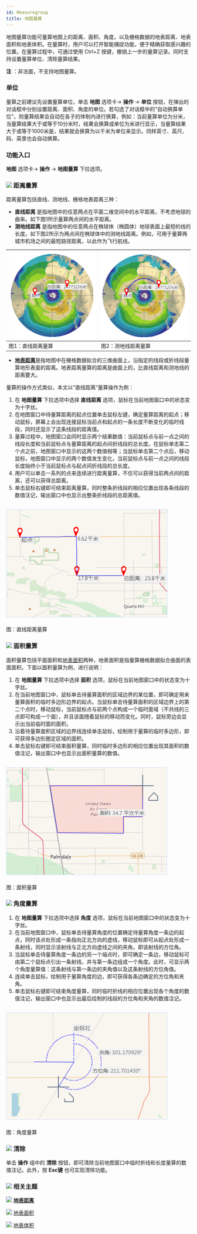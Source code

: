 ```yaml
---
id: Measuregroup
title: 地图量算
---
```

地图量算功能可量算地图上的距离、面积、角度，以及栅格数据的地表距离、地表面积和地表体积。在量算时，用户可以打开智能捕捉功能，便于精确获取感兴趣的位置。在量算过程中，可通过使用
Ctrl+Z 按键，撤销上一步的量算记录。同时支持设置量算单位、清除量算结果。

**注** ：非法面，不支持地图量算。

### 单位

量算之前建议先设置量算单位，单击 **地图** 选项卡-> **操作** -> **单位**
按钮，在弹出的对话框中分别设置距离、面积、角度的单位。若勾选了对话框中的“自动换算单位”，则量算结果会自动在各子的体制内进行换算，例如：当前量算单位为分米，当量算结果大于或等于10分米时，结果会换算成单位为米进行显示，当量算结果大于或等于1000米是，结果就会换算为以千米为单位来显示。同样英寸、英尺、码、英里也会自动换算。

### 功能入口

**地图** 选项卡-> **操作** -> **地图量算** 下拉选项。

### ![](../../img/read.gif) 距离量算

距离量算包括直线、测地线、栅格地表距离三种：

* **直线距离** 是指地图中的任意两点在平面二维空间中的水平距离，不考虑地球的曲率。如下图1所示量算两点间的水平距离。
* **测地线距离** 是指地图中的任意两点在椭球体（椭圆体）地球表面上最短的线的长度。如下图2所示为两点间在椭球体中的测地线距离。例如，可用于量算两城市机场之间的最短路径距离，以此作为飞行航线。  

![](img/DistanceMeasureCompare1.png) | ![](img/DistanceMeasureCompare2.png)  
---|---  
图1：直线距离量算 | 图2：测地线距离量算  
* [**地表距离**](../../Analyst/Raster/SurfaceAnalyst/SurfaceDistance.html)是指地图中在栅格数据拟合的三维曲面上，沿指定的线段或折线段量算地形表面的距离。地表距离量算的距离是曲面上的，比直线距离和测地线的距离要大。

量算的操作方式类似，本文以“直线距离”量算操作为例：

1. 在 **地图量算** 下拉选项中选择 **直线距离** 选项，鼠标在当前地图窗口中的状态变为十字丝。
2. 在地图窗口中待量算距离的起点位置单击鼠标左键，确定量算距离的起点；移动鼠标，屏幕上会出现连接鼠标当前点和起点的一条长度不断变化的临时线段，同时还显示了这条线段的距离值。
3. 量算过程中，地图窗口会同时显示两个结果数值：当前鼠标点与前一点之间的线段长度和当前鼠标点与量算距离的起点间折线段的总长度。在鼠标单击第二个点之前，地图窗口中显示的这两个数值相等；当鼠标单击第二个点后，移动鼠标，地图窗口中显示的两个数值发生变化，当前鼠标点与前一点之间的线段长度始终小于当前鼠标点与起点间折线段的总长度。
4. 用户可以单击一系列的点来连续进行距离量算，不仅可以获得当前两点间的距离，还可以获得总距离。
5. 单击鼠标右键即可结束距离量算，同时整条折线段的相应位置出现各条线段的数值注记，输出窗口中也显示出整条折线段的总距离值。  

![](img/distanceMeasure.png)  
---  
图：直线距离量算  

### ![](../../img/read.gif) 面积量算

面积量算包括平面面积和[地表面积](../../Analyst/Raster/SurfaceAnalyst/SurfaceArea.html)两种，地表面积是指量算栅格数据拟合曲面的表面面积。下面以面积量算为例，进行说明：

1. 在 **地图量算** 下拉选项中选择 **面积** 选项，鼠标在当前地图窗口中的状态变为十字丝。
2. 在当前地图窗口中，鼠标单击待量算面积的区域边界的某位置，即可确定用来量算面积的临时多边形边界的起点。当鼠标单击待量算面积的区域边界上的第二个点时，移动鼠标，当前鼠标点与前两个点构成一个临时面域（不共线的三点即可构成一个面），并且该面随着鼠标的移动而变化。同时，鼠标旁边会显示出当前临时面的面积。
3. 沿着待量算面积区域的边界线连续单击鼠标，绘制用于量算的临时多边形，即可获得多边形圈定区域的面积。
4. 单击鼠标右键即可结束面积量算，同时临时多边形的相应位置出现其面积的数值注记，输出窗口中也显示出面积量算的数值。  

![](img/areaMeasure.png)  
---  
图：面积量算  

### ![](../../img/read.gif) 角度量算

1. 在 **地图量算** 下拉选项中选择 **角度** 选项，鼠标在当前地图窗口中的状态变为十字丝。
2. 在当前地图窗口中，鼠标单击待量算角度的位置确定待量算角度一条边的起点，同时该点处形成一条指向正北方向的虚线，移动鼠标即可从起点处形成一条射线，同时显示该射线与正北方向虚线之间的夹角，即该射线的方位角。
3. 当鼠标单击待量算角度一条边的另一个端点时，即可确定一条边，移动鼠标可由第二个鼠标点引出一条射线，并与第一条边组成一个角度。此时，可显示两个角度量算值：这条射线与第一条边的夹角值以及这条射线的方位角值。
4. 连续单击鼠标，绘制用于量算角度的边，即可获得各条边确定的方位角和夹角。
5. 单击鼠标右键即可结束角度量算，同时临时折线的相应位置出现各个角度的数值注记，输出窗口中也显示出最后绘制的线段的方位角和夹角的数值注记。  

![](img/angleMeasure.png)  
---  
图：角度量算  

### ![](../../img/read.gif) 清除

单击 **操作** 组中的 **清除** 按钮，即可清除当前地图窗口中临时折线和长度量算的数值注记。此外，按 **Esc键** 也可实现清除功能。

### ![](../../img/seealso.png) 相关主题

![](../../img/smalltitle.png)
[**地表距离**](../../Analyst/Raster/SurfaceAnalyst/SurfaceDistance.html)

![](../../img/smalltitle.png)
[地表面积](../../Analyst/Raster/SurfaceAnalyst/SurfaceArea.html)

![](../../img/smalltitle.png)
[地表体积](../../Analyst/Raster/SurfaceAnalyst/SurfaceVolume.html)



